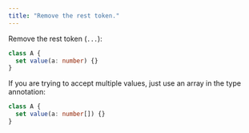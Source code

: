 ```yaml
---
title: "Remove the rest token."
---
```


Remove the rest token (`...`):

```ts
class A {
  set value(a: number) {}
}
```

If you are trying to accept multiple values, just use an array in the type
annotation:

```ts
class A {
  set value(a: number[]) {}
}
```
